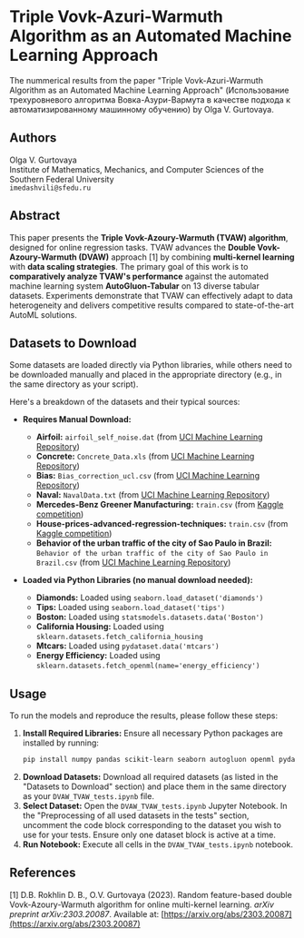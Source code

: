 # Triple Vovk-Azuri-Warmuth Algorithm as an Automated Machine Learning Approach

The nummerical results from the paper "Triple Vovk-Azuri-Warmuth Algorithm as an Automated Machine Learning Approach" (Использование трехуровневого алгоритма Вовка-Азури-Вармута в качестве подхода к автоматизированному машинному обучению) by  Olga V. Gurtovaya.

## Authors

Olga V. Gurtovaya  
Institute of Mathematics, Mechanics, and Computer Sciences of the Southern Federal University  
`imedashvili@sfedu.ru`

## Abstract

This paper presents the **Triple Vovk-Azoury-Warmuth (TVAW) algorithm**, designed for online regression tasks. TVAW advances the **Double Vovk-Azoury-Warmuth (DVAW)** approach [1] by combining **multi-kernel learning** with **data scaling strategies**. The primary goal of this work is to **comparatively analyze TVAW's performance** against the automated machine learning system **AutoGluon-Tabular** on 13 diverse tabular datasets. Experiments demonstrate that TVAW can effectively adapt to data heterogeneity and delivers competitive results compared to state-of-the-art AutoML solutions.

## Datasets to Download

Some datasets are loaded directly via Python libraries, while others need to be downloaded manually and placed in the appropriate directory (e.g., in the same directory as your script).

Here's a breakdown of the datasets and their typical sources:

* **Requires Manual Download:**
    * **Airfoil:** `airfoil_self_noise.dat` (from [UCI Machine Learning Repository](https://archive.ics.uci.edu/ml/datasets/Airfoil+Self-Noise))
    * **Concrete:** `Concrete_Data.xls` (from [UCI Machine Learning Repository](https://archive.ics.uci.edu/ml/datasets/Concrete+Compressive+Strength))
    * **Bias:** `Bias_correction_ucl.csv` (from [UCI Machine Learning Repository](https://archive.ics.uci.edu/ml/datasets/Bias+correction+of+numerical+prediction+model+temperature+forecast))
    * **Naval:** `NavalData.txt` (from [UCI Machine Learning Repository]([https://archive.ics.uci.edu/ml/index.php](https://archive.ics.uci.edu/ml/datasets/Condition+Based+Maintenance+of+Naval+Propulsion+Plants)))
    * **Mercedes-Benz Greener Manufacturing:** `train.csv` (from [Kaggle competition](https://www.kaggle.com/competitions/mercedes-benz-greener-manufacturing/data))
    * **House-prices-advanced-regression-techniques:** `train.csv` (from [Kaggle competition](https://www.kaggle.com/competitions/house-prices-advanced-regression-techniques/data))
    * **Behavior of the urban traffic of the city of Sao Paulo in Brazil:** `Behavior of the urban traffic of the city of Sao Paulo in Brazil.csv` (from [UCI Machine Learning Repository](https://archive.ics.uci.edu/dataset/483/behavior+of+the+urban+traffic+of+the+city+of+sao+paulo+in+brazil))

* **Loaded via Python Libraries (no manual download needed):**
    * **Diamonds:** Loaded using `seaborn.load_dataset('diamonds')`
    * **Tips:** Loaded using `seaborn.load_dataset('tips')`
    * **Boston:** Loaded using `statsmodels.datasets.data('Boston')`
    * **California Housing:** Loaded using `sklearn.datasets.fetch_california_housing`
    * **Mtcars:** Loaded using `pydataset.data('mtcars')`
    * **Energy Efficiency:** Loaded using `sklearn.datasets.fetch_openml(name='energy_efficiency')`

## Usage

To run the models and reproduce the results, please follow these steps:

1.  **Install Required Libraries:** Ensure all necessary Python packages are installed by running:
    ```bash
    pip install numpy pandas scikit-learn seaborn autogluon openml pydataset statsmodels
    ```
2.  **Download Datasets:** Download all required datasets (as listed in the "Datasets to Download" section) and place them in the same directory as your `DVAW_TVAW_tests.ipynb` file.
3.  **Select Dataset:** Open the `DVAW_TVAW_tests.ipynb` Jupyter Notebook. In the "Preprocessing of all used datasets in the tests" section, uncomment the code block corresponding to the dataset you wish to use for your tests. Ensure only one dataset block is active at a time.
4.  **Run Notebook:** Execute all cells in the `DVAW_TVAW_tests.ipynb` notebook.


## References

[1] D.B. Rokhlin D. B.,  O.V. Gurtovaya (2023). Random feature-based double Vovk-Azoury-Warmuth algorithm for online multi-kernel learning. *arXiv preprint arXiv:2303.20087*. Available at: [https://arxiv.org/abs/2303.20087](https://arxiv.org/abs/2303.20087)
